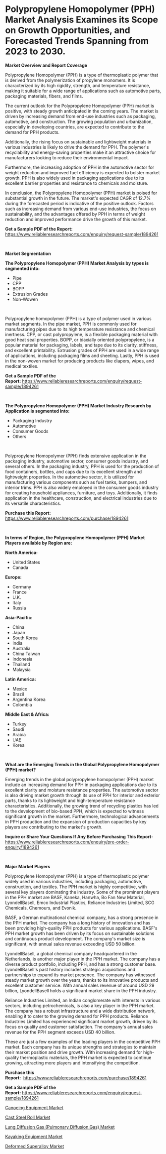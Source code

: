 <p><h1>Polypropylene Homopolymer (PPH) Market Analysis Examines its Scope on Growth Opportunities, and Forecasted Trends Spanning from 2023 to 2030.</h1></p><p><strong>Market Overview and Report Coverage</strong></p>
<p><p>Polypropylene Homopolymer (PPH) is a type of thermoplastic polymer that is derived from the polymerization of propylene monomers. It is characterized by its high rigidity, strength, and temperature resistance, making it suitable for a wide range of applications such as automotive parts, packaging materials, fibers, and films.</p><p>The current outlook for the Polypropylene Homopolymer (PPH) market is positive, with steady growth anticipated in the coming years. The market is driven by increasing demand from end-use industries such as packaging, automotive, and construction. The growing population and urbanization, especially in developing countries, are expected to contribute to the demand for PPH products.</p><p>Additionally, the rising focus on sustainable and lightweight materials in various industries is likely to drive the demand for PPH. The polymer's recyclability and energy-saving properties make it an attractive choice for manufacturers looking to reduce their environmental impact.</p><p>Furthermore, the increasing adoption of PPH in the automotive sector for weight reduction and improved fuel efficiency is expected to bolster market growth. PPH is also widely used in packaging applications due to its excellent barrier properties and resistance to chemicals and moisture.</p><p>In conclusion, the Polypropylene Homopolymer (PPH) market is poised for substantial growth in the future. The market's expected CAGR of 12.7% during the forecasted period is indicative of the positive outlook. Factors such as increasing demand from various end-use industries, the focus on sustainability, and the advantages offered by PPH in terms of weight reduction and improved performance drive the growth of this market.</p></p>
<p><strong>Get a Sample PDF of the Report:</strong> <a href="https://www.reliableresearchreports.com/enquiry/request-sample/1894261">https://www.reliableresearchreports.com/enquiry/request-sample/1894261</a></p>
<p>&nbsp;</p>
<p><strong>Market Segmentation</strong></p>
<p><strong>The Polypropylene Homopolymer (PPH) Market Analysis by types is segmented into:</strong></p>
<p><ul><li>Pipe</li><li>CPP</li><li>BOPP</li><li>Extrusion Grades</li><li>Non-Wowen</li></ul></p>
<p>&nbsp;</p>
<p><p>Polypropylene homopolymer (PPH) is a type of polymer used in various market segments. In the pipe market, PPH is commonly used for manufacturing pipes due to its high temperature resistance and chemical inertness. CPP, or cast polypropylene, is a flexible packaging material with good heat seal properties. BOPP, or biaxially oriented polypropylene, is a popular material for packaging, labels, and tape due to its clarity, stiffness, and excellent printability. Extrusion grades of PPH are used in a wide range of applications, including packaging films and sheeting. Lastly, PPH is used in the non-woven market for producing products like diapers, wipes, and medical textiles.</p></p>
<p><strong>Get a Sample PDF of the Report:</strong>&nbsp;<a href="https://www.reliableresearchreports.com/enquiry/request-sample/1894261">https://www.reliableresearchreports.com/enquiry/request-sample/1894261</a></p>
<p>&nbsp;</p>
<p><strong>The Polypropylene Homopolymer (PPH) Market Industry Research by Application is segmented into:</strong></p>
<p><ul><li>Packaging Industry</li><li>Automotive</li><li>Consumer Goods</li><li>Others</li></ul></p>
<p>&nbsp;</p>
<p><p>Polypropylene Homopolymer (PPH) finds extensive application in the packaging industry, automotive sector, consumer goods industry, and several others. In the packaging industry, PPH is used for the production of food containers, bottles, and caps due to its excellent strength and lightweight properties. In the automotive sector, it is utilized for manufacturing various components such as fuel tanks, bumpers, and interior trims. PPH is also widely employed in the consumer goods industry for creating household appliances, furniture, and toys. Additionally, it finds application in the healthcare, construction, and electrical industries due to its versatile characteristics.</p></p>
<p><strong>Purchase this Report:</strong>&nbsp; <a href="https://www.reliableresearchreports.com/purchase/1894261">https://www.reliableresearchreports.com/purchase/1894261</a></p>
<p>&nbsp;</p>
<p><strong>In terms of Region, the Polypropylene Homopolymer (PPH) Market Players available by Region are:</strong></p>
<p>
    <p> <strong> North America: </strong>
        <ul>
            <li>United States</li>
            <li>Canada</li>
        </ul>
        </p> 
    <p> <strong> Europe: </strong>
        <ul>
            <li>Germany</li>
            <li>France</li>
            <li>U.K.</li>
            <li>Italy</li>
            <li>Russia</li>
        </ul>
        </p> 
    <p> <strong> Asia-Pacific: </strong>
        <ul>
            <li>China</li>
            <li>Japan</li>
            <li>South Korea</li>
            <li>India</li>
            <li>Australia</li>
            <li>China Taiwan</li>
            <li>Indonesia</li>
            <li>Thailand</li>
            <li>Malaysia</li>
        </ul>
        </p> 
    <p> <strong> Latin America: </strong>
        <ul>
            <li>Mexico</li>
            <li>Brazil</li>
            <li>Argentina Korea</li>
            <li>Colombia</li>
        </ul>
        </p> 
    <p> <strong> Middle East & Africa: </strong>
        <ul>
            <li>Turkey</li>
            <li>Saudi</li>
            <li>Arabia</li>
            <li>UAE</li>
            <li>Korea</li>
        </ul>
    </p>
    </p>
<p>&nbsp;</p>
<p><strong>What are the Emerging Trends in the Global Polypropylene Homopolymer (PPH) market?</strong></p>
<p><p>Emerging trends in the global polypropylene homopolymer (PPH) market include an increasing demand for PPH in packaging applications due to its excellent clarity and moisture resistance properties. The automotive sector is also driving market growth through its use of PPH for interior and exterior parts, thanks to its lightweight and high-temperature resistance characteristics. Additionally, the growing trend of recycling plastics has led to the development of bio-based PPH, which is expected to witness significant growth in the market. Furthermore, technological advancements in PPH production and the expansion of production capacities by key players are contributing to the market's growth.</p></p>
<p><strong>Inquire or Share Your Questions If Any Before Purchasing This Report</strong>- <a href="https://www.reliableresearchreports.com/enquiry/pre-order-enquiry/1894261">https://www.reliableresearchreports.com/enquiry/pre-order-enquiry/1894261</a></p>
<p>&nbsp;</p>
<p><strong>Major Market Players</strong></p>
<p><p>Polypropylene Homopolymer (PPH) is a type of thermoplastic polymer widely used in various industries, including packaging, automotive, construction, and textiles. The PPH market is highly competitive, with several key players dominating the industry. Some of the prominent players in the PPH market are BASF, Kaneka, Hanwha, Bo Fan New Material, LyondellBasell, Emco Industrial Plastics, Reliance Industries Limited, SCG Chemicals, Chemours, and Evonik.</p><p>BASF, a German multinational chemical company, has a strong presence in the PPH market. The company has a long history of innovation and has been providing high-quality PPH products for various applications. BASF's PPH market growth has been driven by its focus on sustainable solutions and continuous product development. The company's market size is significant, with annual sales revenue exceeding USD 50 billion.</p><p>LyondellBasell, a global chemical company headquartered in the Netherlands, is another major player in the PPH market. The company has a diverse product portfolio, including PPH, and has a strong customer base. LyondellBasell's past history includes strategic acquisitions and partnerships to expand its market presence. The company has witnessed steady market growth over the years, thanks to its innovative products and excellent customer service. With annual sales revenue of around USD 29 billion, LyondellBasell holds a significant market share in the PPH industry.</p><p>Reliance Industries Limited, an Indian conglomerate with interests in various sectors, including petrochemicals, is also a key player in the PPH market. The company has a robust infrastructure and a wide distribution network, enabling it to cater to the growing demand for PPH products. Reliance Industries Limited has experienced significant market growth, driven by its focus on quality and customer satisfaction. The company's annual sales revenue for the PPH segment exceeds USD 40 billion.</p><p>These are just a few examples of the leading players in the competitive PPH market. Each company has its unique strengths and strategies to maintain their market position and drive growth. With increasing demand for high-quality thermoplastic materials, the PPH market is expected to continue growing, attracting more players and intensifying the competition.</p></p>
<p><strong>Purchase this Report:</strong>&nbsp;&nbsp;<a href="https://www.reliableresearchreports.com/purchase/1894261">https://www.reliableresearchreports.com/purchase/1894261</a></p>
<p></p>
<p><strong>Get a Sample PDF of the Report:</strong>&nbsp;<a href="https://www.reliableresearchreports.com/enquiry/request-sample/1894261">https://www.reliableresearchreports.com/enquiry/request-sample/1894261</a></p>
<p><p><a href="https://medium.com/@randysimpson755/canoeing-equipment-market-trends-forecast-and-competitive-analysis-to-2030-4ca805c1f31e">Canoeing Equipment Market</a></p><p><a href="https://github.com/zebdakicsin/Market-Research-Report-List-1/blob/main/cast-steel-roll-market.md">Cast Steel Roll Market</a></p><p><a href="https://www.linkedin.com/pulse/lung-diffusion-gas-pulmonary-market-research-report-unlocks-j4gte/">Lung Diffusion Gas (Pulmonary Diffusion Gas) Market</a></p><p><a href="https://medium.com/@olenwuckert56/kayaking-equipment-market-size-reveals-the-best-marketing-channels-in-global-industry-320c12385487">Kayaking Equipment Market</a></p><p><a href="https://github.com/kholmovskayalyudmila/Market-Research-Report-List-1/blob/main/deformed-superalloy-market.md">Deformed Superalloy Market</a></p></p>